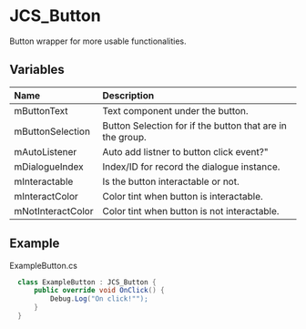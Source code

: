 # JCS_Button

Button wrapper for more usable functionalities.

## Variables

| Name              | Description                                               |
|:------------------|:----------------------------------------------------------|
| mButtonText       | Text component under the button.                          |
| mButtonSelection  | Button Selection for if the button that are in the group. |
| mAutoListener     | Auto add listner to button click event?"                  |
| mDialogueIndex    | Index/ID for record the dialogue instance.                |
| mInteractable     | Is the button interactable or not.                        |
| mInteractColor    | Color tint when button is interactable.                   |
| mNotInteractColor | Color tint when button is not interactable.               |

## Example

ExampleButton.cs

```cs
  class ExampleButton : JCS_Button {
      public override void OnClick() {
          Debug.Log("On click!"");
      }
  }
```
